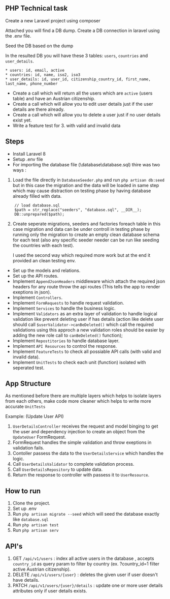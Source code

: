 ## PHP Technical task

Create a new Laravel project using composer

Attached you will find a DB dump. Create a DB connection in laravel using the .env file. 

Seed the DB based on the dump

In the resulted DB you will have these 3 tables: `users`, `countries` and `user_details`.
```
* users: id, email, active
* countries: id, name, iso2, iso3 
* user_details: id, user_id, citizenship_country_id, first_name, last_name, phone_number
```

* Create a call which will return all the users which are `active` (users table) and have an Austrian citizenship.
* Create a call which will allow you to edit user details just if the user details are there already.
* Create a call which will allow you to delete a user just if no user details exist yet.
* Write a feature test for 3. with valid and invalid data

## Steps
* Install Laravel 8 
* Setup .env file 
* For importing the database file (\database\database.sql) thire was two ways :
1.  Load the file directly in `DatabaseSeeder.php` and run `php artisan db:seed` but in this case the migration and the data will be loaded in same step which may cause distraction on testing phase by having database already filled with data.
```
    // load database.sql
    $path = str_replace("seeders", "database.sql", __DIR__);
    DB::unprepared($path);
```
2. Create seperate migrations, seeders and factories foreach table in this case migration and data can be under controll in testing phase by running only the migration to create an empty clean database schema for each test (also any specific seeder needer can be run like seeding the countries with each test).

    I used the second way which required more work but at the end it provided an clean testing env.
* Set up the models and relations.
* Set up the API routes.
* Implement `AppendJsonHeaders` middleware which attach the required json headers for any route throw the api routes (This tells the app to render exeptions in json).
* Implement `Controllers`.
* Implement `FormRequests` to handle request validation.
* Implement `Services` to handle the business logic.
* Implement `Validators` as an extra layer of validation to handle logical validation like prevent deleting user if has details (action like delete user should call `$userValidator->canBeDeleted()` which call the required validations using this approch a new validation roles should be easier by adding the new role call to `canBeDeleted()` function);
* Implement `Repostitories` to handle database layer.
* Implement `API Resources` to control the response.
* Implement `FeatureTests` to check all possiable API calls (with valid and invalid data).
* Implement `UnitTests` to check each unit (function) isolated with seperated test.
## App Structure 
As mentioned before there are multiple layers which helps to isolate layers from each others, make code more cleaner which helps to write more accurate `UnitTests`

Example: (Update User API)
1. `UserDetailsController` receives the request and model binging to get the user and dependency injection to create an object from the `UpdateUser` FormRequest.
2. FormRequest handles the simple validation and throw exeptions in validation fails.
3. Contoller passess the data to the `UserDetailsService` which handles the logic.
4. Call `UserDetailsValidator` to complete validation process.
5. Call `UserDetailsRepository` to update data.
6. Return the response to controller with passess it to `UserResource`.

## How to run
1. Clone the project.
2. Set up .env
3. Run `php artisan migrate --seed` which will seed the database exactly like `database.sql`
4. Run `php artisan test`
5. Run `php artisan serv`
## API's
1. GET `/api/v1/users` : index all active users in the database , accepts `country_id` as query param to filter by country (ex. ?country_id=1 filter active Austrian citizenship).
2. DELETE `/api/v1/users/{user}` : deletes the given user if user doesn't have details.
2. PATCH `/api/v1/users/{user}/details` : update one or more user details attributes only if user details exists.














